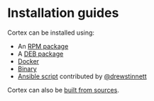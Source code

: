 # Installation guides

Cortex can be installed using:

- An [RPM package](rpm-guide.md)
- A [DEB package](deb-guide.md)
- [Docker](docker-guide.md)
- [Binary](binary-guide.md)
- [Ansible script](https://github.com/drewstinnett/ansible-cortex) contributed by
[@drewstinnett](https://github.com/drewstinnett)

Cortex can also be [built from sources](build-guide.md).
